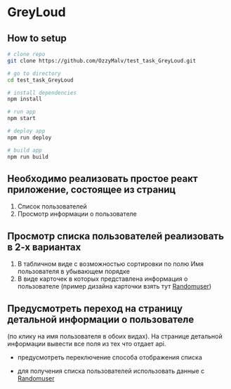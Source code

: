 # GreyLoud

## How to setup

```bash
# clone repo
git clone https://github.com/OzzyMalv/test_task_GreyLoud.git

# go to directory
cd test_task_GreyLoud

# install dependencies
npm install

# run app
npm start

# deploy app
npm run deploy

# build app
npm run build
```

## Необходимо реализовать простое реакт приложение, состоящее из страниц

1.  Список пользователей
2.  Просмотр информации о пользователе

## Просмотр списка пользователей реализовать в 2-х вариантах

1.  В табличном виде с возможностью сортировки по полю Имя пользователя
    в убывающем порядке
2.  В виде карточек в которых представлена информация о пользователе
    (пример дизайна карточки взять тут [Randomuser](https://randomuser.me))

## Предусмотреть переход на страницу детальной информации о пользователе

(по клику на имя пользователя в обоих видах).
На странице детальной информации вывести все поля из тех что отдает api.

* предусмотреть переключение способа отображения списка

* для получения списка пользователей использовать данные с [Randomuser](https://randomuser.me/documentation)
